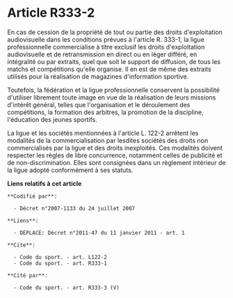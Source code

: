 # Article R333-2

En cas de cession de la propriété de tout ou partie des droits d'exploitation audiovisuelle dans les conditions prévues à
l'article R. 333-1, la ligue professionnelle commercialise à titre exclusif les droits d'exploitation audiovisuelle et de
retransmission en direct ou en léger différé, en intégralité ou par extraits, quel que soit le support de diffusion, de tous
les matchs et compétitions qu'elle organise. Il en est de même des extraits utilisés pour la réalisation de magazines
d'information sportive.

Toutefois, la fédération et la ligue professionnelle conservent la possibilité d'utiliser librement toute image en vue de la
réalisation de leurs missions d'intérêt général, telles que l'organisation et le déroulement des compétitions, la formation
des arbitres, la promotion de la discipline, l'éducation des jeunes sportifs.

La ligue et les sociétés mentionnées à l'article L. 122-2 arrêtent les modalités de la commercialisation par lesdites
sociétés des droits non commercialisés par la ligue et des droits inexploités. Ces modalités doivent respecter les règles de
libre concurrence, notamment celles de publicité et de non-discrimination. Elles sont consignées dans un règlement intérieur
de la ligue adopté conformément à ses statuts.

**Liens relatifs à cet article**

	**Codifié par**:

	  - Décret n°2007-1133 du 24 juillet 2007

	**Liens**:

	  - DEPLACE: Décret n°2011-47 du 11 janvier 2011 - art. 1

	**Cite**:

	  - Code du sport. - art. L122-2
	  - Code du sport. - art. R333-1

	**Cité par**:

	  - Code du sport. - art. R333-3 (V)
